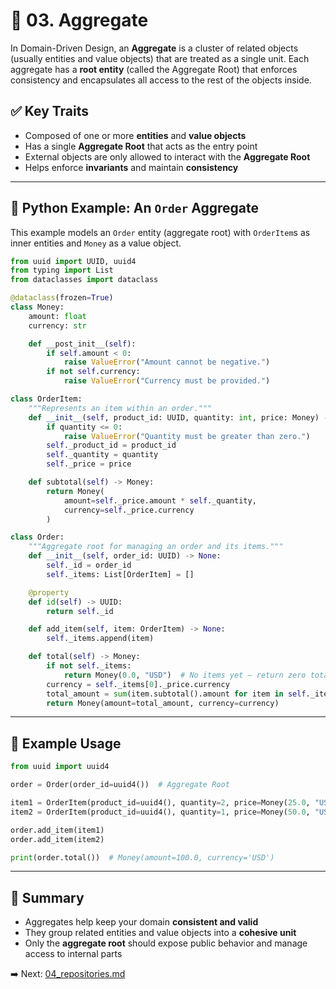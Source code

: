 # 🧩 03. Aggregate

In Domain-Driven Design, an **Aggregate** is a cluster of related objects (usually entities and value objects) that are treated as a single unit. Each aggregate has a **root entity** (called the Aggregate Root) that enforces consistency and encapsulates all access to the rest of the objects inside.

## ✅ Key Traits

- Composed of one or more **entities** and **value objects**
- Has a single **Aggregate Root** that acts as the entry point
- External objects are only allowed to interact with the **Aggregate Root**
- Helps enforce **invariants** and maintain **consistency**

---

## 🧠 Python Example: An `Order` Aggregate

This example models an `Order` entity (aggregate root) with `OrderItem`s as inner entities and `Money` as a value object.

```python
from uuid import UUID, uuid4
from typing import List
from dataclasses import dataclass

@dataclass(frozen=True)
class Money:
    amount: float
    currency: str

    def __post_init__(self):
        if self.amount < 0:
            raise ValueError("Amount cannot be negative.")
        if not self.currency:
            raise ValueError("Currency must be provided.")

class OrderItem:
    """Represents an item within an order."""
    def __init__(self, product_id: UUID, quantity: int, price: Money) -> None:
        if quantity <= 0:
            raise ValueError("Quantity must be greater than zero.")
        self._product_id = product_id
        self._quantity = quantity
        self._price = price

    def subtotal(self) -> Money:
        return Money(
            amount=self._price.amount * self._quantity,
            currency=self._price.currency
        )

class Order:
    """Aggregate root for managing an order and its items."""
    def __init__(self, order_id: UUID) -> None:
        self._id = order_id
        self._items: List[OrderItem] = []

    @property
    def id(self) -> UUID:
        return self._id

    def add_item(self, item: OrderItem) -> None:
        self._items.append(item)

    def total(self) -> Money:
        if not self._items:
            return Money(0.0, "USD")  # No items yet — return zero total
        currency = self._items[0]._price.currency
        total_amount = sum(item.subtotal().amount for item in self._items)
        return Money(amount=total_amount, currency=currency)
```

---

## 🧪 Example Usage

```python
from uuid import uuid4

order = Order(order_id=uuid4())  # Aggregate Root

item1 = OrderItem(product_id=uuid4(), quantity=2, price=Money(25.0, "USD"))
item2 = OrderItem(product_id=uuid4(), quantity=1, price=Money(50.0, "USD"))

order.add_item(item1)
order.add_item(item2)

print(order.total())  # Money(amount=100.0, currency='USD')
```

---

## 📌 Summary

* Aggregates help keep your domain **consistent and valid**
* They group related entities and value objects into a **cohesive unit**
* Only the **aggregate root** should expose public behavior and manage access to internal parts

➡️ Next: [04_repositories.md](./04_repositories.md)


